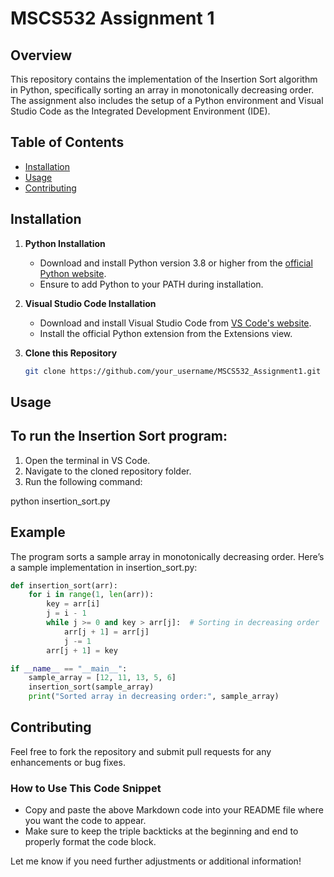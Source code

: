 # MSCS532 Assignment 1

## Overview
This repository contains the implementation of the Insertion Sort algorithm in Python, specifically sorting an array in monotonically decreasing order. The assignment also includes the setup of a Python environment and Visual Studio Code as the Integrated Development Environment (IDE).

## Table of Contents
- [Installation](#installation)
- [Usage](#usage)
- [Contributing](#contributing)


## Installation

1. **Python Installation**
   - Download and install Python version 3.8 or higher from the [official Python website](https://www.python.org/downloads).
   - Ensure to add Python to your PATH during installation.

2. **Visual Studio Code Installation**
   - Download and install Visual Studio Code from [VS Code's website](https://code.visualstudio.com/).
   - Install the official Python extension from the Extensions view.

3. **Clone this Repository**
   ```bash
   git clone https://github.com/your_username/MSCS532_Assignment1.git
## Usage
## To run the Insertion Sort program:

1. Open the terminal in VS Code.
2. Navigate to the cloned repository folder.
3. Run the following command:

python insertion_sort.py

## Example
The program sorts a sample array in monotonically decreasing order. Here’s a sample implementation in insertion_sort.py:

```python
def insertion_sort(arr):
    for i in range(1, len(arr)):
        key = arr[i]
        j = i - 1
        while j >= 0 and key > arr[j]:  # Sorting in decreasing order
            arr[j + 1] = arr[j]
            j -= 1
        arr[j + 1] = key

if __name__ == "__main__":
    sample_array = [12, 11, 13, 5, 6]
    insertion_sort(sample_array)
    print("Sorted array in decreasing order:", sample_array)
```


## Contributing
Feel free to fork the repository and submit pull requests for any enhancements or bug fixes.


### How to Use This Code Snippet
- Copy and paste the above Markdown code into your README file where you want the code to appear. 
- Make sure to keep the triple backticks at the beginning and end to properly format the code block.

Let me know if you need further adjustments or additional information!




